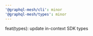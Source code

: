 ```yaml
---
'@graphql-mesh/cli': minor
'@graphql-mesh/types': minor
---
```


feat(types): update in-context SDK types
